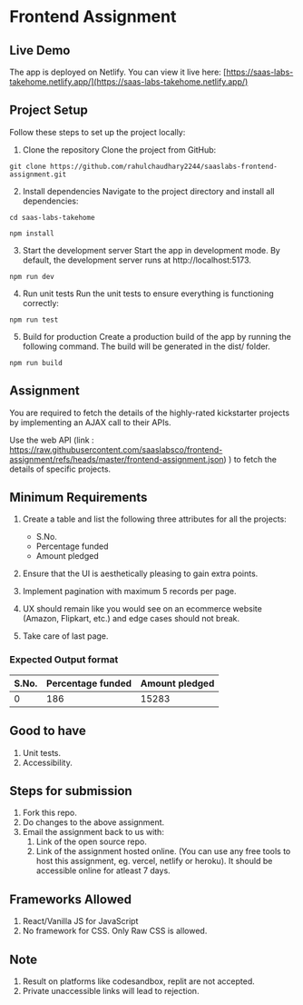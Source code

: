 # Frontend Assignment

## Live Demo
The app is deployed on Netlify. You can view it live here:
[https://saas-labs-takehome.netlify.app/](https://saas-labs-takehome.netlify.app/)

## Project Setup
Follow these steps to set up the project locally:

1. Clone the repository
Clone the project from GitHub:
```
git clone https://github.com/rahulchaudhary2244/saaslabs-frontend-assignment.git
```

2. Install dependencies
Navigate to the project directory and install all dependencies:
```
cd saas-labs-takehome
```

```
npm install
```

3. Start the development server
Start the app in development mode. By default, the development server runs at http://localhost:5173.

```
npm run dev
```

4. Run unit tests
Run the unit tests to ensure everything is functioning correctly:
```
npm run test
```

5. Build for production
Create a production build of the app by running the following command. The build will be generated in the dist/ folder.
```
npm run build
```


## Assignment

You are required to fetch the details of the highly-rated kickstarter projects by implementing an AJAX call to their APIs.

Use the web API (link : https://raw.githubusercontent.com/saaslabsco/frontend-assignment/refs/heads/master/frontend-assignment.json) ) to fetch the details of specific projects.

## Minimum Requirements

1. Create a table and list the following three attributes for all the projects:
    * S.No.
    * Percentage funded
    * Amount pledged

1. Ensure that the UI is aesthetically pleasing to gain extra points.
1. Implement pagination with maximum 5 records per page.
1. UX should remain like you would see on an ecommerce website (Amazon, Flipkart, etc.) and edge cases should not break.
1. Take care of last page.

### Expected Output format

| **S.No.** | **Percentage funded** | **Amount pledged** |
|-----------|-----------------------|--------------------|
| 0         | 186                   | 15283              |


## Good to have

1. Unit tests.
1. Accessibility.


## Steps for submission

1. Fork this repo.
1. Do changes to the above assignment.
1. Email the assignment back to us with:
    1. Link of the open source repo.
    1. Link of the assignment hosted online. (You can use any free tools to host this assignment, eg. vercel, netlify or heroku). It should be accessible online for atleast 7 days.


## Frameworks Allowed
1. React/Vanilla JS for JavaScript
1. No framework for CSS. Only Raw CSS is allowed.

## Note

1. Result on platforms like codesandbox, replit are not accepted. 
1. Private unaccessible links will lead to rejection.